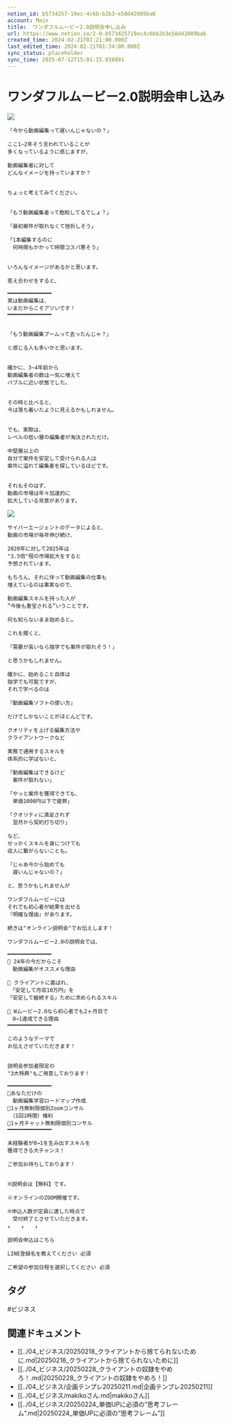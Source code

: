 ```yaml
---
notion_id: b5734257-19ec-4c6b-b2b3-e58d42089ba6
account: Main
title:  ワンダフルムービー2.0説明会申し込み
url: https://www.notion.so/2-0-b573425719ec4c6bb2b3e58d42089ba6
created_time: 2024-02-21T01:21:00.000Z
last_edited_time: 2024-02-21T01:34:00.000Z
sync_status: placeholder
sync_time: 2025-07-12T15:01:15.038891
---
```

# ワンダフルムービー2.0説明会申し込み

![](https://prod-files-secure.s3.us-west-2.amazonaws.com/736adce6-a3a4-4a64-9f74-d9aa055c96d2/66a1a885-c4ff-463e-a6bc-976d33e80392/Untitled.png?X-Amz-Algorithm=AWS4-HMAC-SHA256&X-Amz-Content-Sha256=UNSIGNED-PAYLOAD&X-Amz-Credential=ASIAZI2LB466XAXMN2OU%2F20250719%2Fus-west-2%2Fs3%2Faws4_request&X-Amz-Date=20250719T051703Z&X-Amz-Expires=3600&X-Amz-Security-Token=IQoJb3JpZ2luX2VjEIT%2F%2F%2F%2F%2F%2F%2F%2F%2F%2FwEaCXVzLXdlc3QtMiJHMEUCIQDTzPJGND7orFLrADHn%2FY0Wfc9KDZPQFrXkjmv0TbTEYQIgfXeK8P4G7jhGPmXIiws87dtGoFmLqc8s6va7oL73ccAqiAQInf%2F%2F%2F%2F%2F%2F%2F%2F%2F%2FARAAGgw2Mzc0MjMxODM4MDUiDHPeSIWbpNbAF5IS6ircA68sdvtlKLY5vKaXwFBIeMI8wY%2Fvfh4GlKxyR7t1ACTwdeB93RA2ylETVvNN73QVjW%2BFZaMMcenhVHXy0YZKemDqj1c%2FdpbJTT%2FVNH1MK17Jktqy8qMi1K1xrXu%2F0SU5JkfRGLl6bqNgQ2h2rhOlbQWDeNfx272A69ZGNoFt%2FZRmgBFrI4o%2BW85fWs8zdKYq%2FicsW95mmElox82luAtNegyzLsWygi0magfpWa1pxfmEnqLYYvaeKcdsqJmiEBHjxUqRIVngeuTFf5ReoK2nJ0zPzQxAP7t0iqFoVvcGcQZ%2Bs6PMFu37qLfTblTU47Rf2%2FFtg1OF%2FQQL%2FsyOhb7tXTjaScmoAmW8%2FZaAcb7h3ut7x7tyz9b0mhmh8K7nD%2FuZ3UXO4rLvonkV8QHGIF1WZ3IxgvxgL2y21Gw6%2FMpZ0Rwpv3DRZibrrDGqC5NMcNpSAQMFNouEMcJPi6JHUXZHoDVGVV0aB70W0ee9kf8E5ZQU0NrhraXuTK4HtSsOEnYFC9duyGOsxdkHzcHIl7BzUtdAgpFfQl%2FCSK8XShkEDmByd%2B5NNZOLhr7UVJczZcD%2BUKl1qFAd80HZqpJJ7R1iMHMpnqYHQaaQ%2Fhj4nCGmNSBjmGodmV1PhTe7SMrEMIyr7MMGOqUB1YvUV6eOQHMRJZqxS5bb1auNW6ORnAU0tzYwWEvCd0GdZjLqy0DyPzlUhy9aQw2V%2BZZyiceZlNgP4PwdeWJ%2BEvwuFbAnnjJvS80k77td6qwfLsRMUiWc391prCETTThPGY%2FSW%2FrnCJR0CcXtZVfbGR2SiyC5wjAOkupjJQBCuEtzUWQ3dFYJg0EFByxHDVRcEkudoT3pSPN17FE085rVM2SM1Bjy&X-Amz-Signature=24bc0ef2d0c8df32a182fb4c3e44ec9b59c7f86f3205be8e587f28e2b33f3bfd&X-Amz-SignedHeaders=host&x-amz-checksum-mode=ENABLED&x-id=GetObject)
```plain text
「今から動画編集って遅いんじゃないの？」

ここ1~2年そう言われていることが
多くなっているように感じますが、

動画編集者に対して
どんなイメージを持っていますか？


ちょっと考えてみてください。


「もう動画編集者って飽和してるでしょ？」

「最初案件が取れなくて挫折しそう」

「1本編集するのに
　何時間もかかって時間コスパ悪そう」


いろんなイメージがあるかと思います。

答え合わせをすると、

━━━━━━━━━━━━━━
実は動画編集は、
いまだからこそアツいです！
━━━━━━━━━━━━━━


「もう動画編集ブームって去ったんじゃ？」

と感じる人も多いかと思います。


確かに、3~4年前から
動画編集者の数は一気に増えて
バブルに近い状態でした。


その時と比べると、
今は落ち着いたように見えるかもしれません。


でも、実際は、
レベルの低い層の編集者が淘汰されただけ。

中堅層以上の
自分で案件を安定して受けられる人は
案件に溢れて編集者を探しているほどです。


それもそのはず、
動画の市場は年々加速的に
拡大している背景があります。
```
![](https://prod-files-secure.s3.us-west-2.amazonaws.com/736adce6-a3a4-4a64-9f74-d9aa055c96d2/f6a3b979-395e-48ef-aff1-2c6490d8781d/Untitled.png?X-Amz-Algorithm=AWS4-HMAC-SHA256&X-Amz-Content-Sha256=UNSIGNED-PAYLOAD&X-Amz-Credential=ASIAZI2LB466XAXMN2OU%2F20250719%2Fus-west-2%2Fs3%2Faws4_request&X-Amz-Date=20250719T051703Z&X-Amz-Expires=3600&X-Amz-Security-Token=IQoJb3JpZ2luX2VjEIT%2F%2F%2F%2F%2F%2F%2F%2F%2F%2FwEaCXVzLXdlc3QtMiJHMEUCIQDTzPJGND7orFLrADHn%2FY0Wfc9KDZPQFrXkjmv0TbTEYQIgfXeK8P4G7jhGPmXIiws87dtGoFmLqc8s6va7oL73ccAqiAQInf%2F%2F%2F%2F%2F%2F%2F%2F%2F%2FARAAGgw2Mzc0MjMxODM4MDUiDHPeSIWbpNbAF5IS6ircA68sdvtlKLY5vKaXwFBIeMI8wY%2Fvfh4GlKxyR7t1ACTwdeB93RA2ylETVvNN73QVjW%2BFZaMMcenhVHXy0YZKemDqj1c%2FdpbJTT%2FVNH1MK17Jktqy8qMi1K1xrXu%2F0SU5JkfRGLl6bqNgQ2h2rhOlbQWDeNfx272A69ZGNoFt%2FZRmgBFrI4o%2BW85fWs8zdKYq%2FicsW95mmElox82luAtNegyzLsWygi0magfpWa1pxfmEnqLYYvaeKcdsqJmiEBHjxUqRIVngeuTFf5ReoK2nJ0zPzQxAP7t0iqFoVvcGcQZ%2Bs6PMFu37qLfTblTU47Rf2%2FFtg1OF%2FQQL%2FsyOhb7tXTjaScmoAmW8%2FZaAcb7h3ut7x7tyz9b0mhmh8K7nD%2FuZ3UXO4rLvonkV8QHGIF1WZ3IxgvxgL2y21Gw6%2FMpZ0Rwpv3DRZibrrDGqC5NMcNpSAQMFNouEMcJPi6JHUXZHoDVGVV0aB70W0ee9kf8E5ZQU0NrhraXuTK4HtSsOEnYFC9duyGOsxdkHzcHIl7BzUtdAgpFfQl%2FCSK8XShkEDmByd%2B5NNZOLhr7UVJczZcD%2BUKl1qFAd80HZqpJJ7R1iMHMpnqYHQaaQ%2Fhj4nCGmNSBjmGodmV1PhTe7SMrEMIyr7MMGOqUB1YvUV6eOQHMRJZqxS5bb1auNW6ORnAU0tzYwWEvCd0GdZjLqy0DyPzlUhy9aQw2V%2BZZyiceZlNgP4PwdeWJ%2BEvwuFbAnnjJvS80k77td6qwfLsRMUiWc391prCETTThPGY%2FSW%2FrnCJR0CcXtZVfbGR2SiyC5wjAOkupjJQBCuEtzUWQ3dFYJg0EFByxHDVRcEkudoT3pSPN17FE085rVM2SM1Bjy&X-Amz-Signature=b352444cbc21a5cce07453a13548b928b9f89e82ebf54dff2914238c39ba0e7c&X-Amz-SignedHeaders=host&x-amz-checksum-mode=ENABLED&x-id=GetObject)
```plain text
サイバーエージェントのデータによると、
動画の市場が毎年伸び続け、

2020年に対して2025年は
"3.5倍"程の市場拡大をすると
予想されています。

もちろん、それに伴って動画編集の仕事も
増えているのは事実なので、

動画編集スキルを持った人が
”今後も重宝される”いうことです。

何も知らないまま始めると…

これを聞くと、

「需要が高いなら独学でも案件が取れそう！」

と思うかもしれません。

確かに、始めること自体は
独学でも可能ですが、
それで学べるのは

『動画編集ソフトの使い方』

だけでしかないことがほとんどです。

クオリティを上げる編集方法や
クライアントワークなど

実務で通用するスキルを
体系的に学ばないと、

「動画編集はできるけど
　案件が取れない」

「やっと案件を獲得できても、
　単価1000円以下で疲弊」

「クオリティに満足されず
　翌月から契約打ち切り」

など、
せっかくスキルを身につけても
収入に繋がらないことも。

「じゃあ今から始めても
　遅いんじゃないの？」

と、思うかもしれませんが

ワンダフルムービーには
それでも初心者が結果を出せる
『明確な理由』があります。

続きは"オンライン説明会"でお伝えします！

ワンダフルムービー2.0の説明会では、

━━━━━━━━━━━━━━
📌 24年の今だからこそ
　動画編集がオススメな理由

📌 クライアントに喜ばれ、
　「安定して月収10万円」を
「安定して継続する」ために求められるスキル

📌 Wムービー2.0なら初心者でも2ヶ月目で
　0→1達成できる理由
━━━━━━━━━━━━━━

このようなテーマで
お伝えさせていただきます！


説明会参加者限定の
"3大特典"もご用意しております！

━━━━━━━━━━━━━━
🎁あなただけの
　動画編集学習ロードマップ作成
🎁1ヶ月無制限個別Zoomコンサル
　（1回1時間）権利
🎁1ヶ月チャット無制限個別コンサル
━━━━━━━━━━━━━━

未経験者が0→1を生み出すスキルを
獲得できる大チャンス！

ご参加お待ちしております！


※説明会は【無料】です。

※オンラインのZOOM開催です。

※申込人数が定員に達した時点で
　受付終了とさせていただきます。
↓　　↓　　↓

説明会申込はこちら

LINE登録名を教えてください 必須

ご希望の参加日程を選択してください 必須
```

## タグ

#ビジネス 

## 関連ドキュメント

- [[../04_ビジネス/20250218_クライアントから捨てられないために.md|20250218_クライアントから捨てられないために]]
- [[../04_ビジネス/20250228_クライアントの奴隷をやめろ！.md|20250228_クライアントの奴隷をやめろ！]]
- [[../04_ビジネス/企画テンプレ20250211.md|企画テンプレ20250211]]
- [[../04_ビジネス/makikoさん.md|makikoさん]]
- [[../04_ビジネス/20250224_単価UPに必須の“思考フレーム”.md|20250224_単価UPに必須の“思考フレーム”]]
